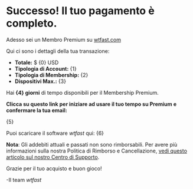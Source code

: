 # Successo! Il tuo pagamento è completo. 

Adesso sei un Membro Premium su [wtfast.com](https://wtfast.com) 

Qui ci sono i dettagli della tua transazione:

* **Totale:** $ {0} USD
* **Tipologia di Account:** {1}
* **Tipologia di Membership:** {2}
* **Dispositivi Max.:** {3}

Hai **{4} giorni** di tempo disponibili per il Membership Premium.  

**Clicca su questo link per iniziare ad usare il tuo tempo su Premium e confermare la tua email:**

{5}

Puoi scaricare il software *wtfast* qui: {6}

**Nota**: Gli addebiti attuali e passati non sono rimborsabili. Per avere più informazioni sulla nostra Politica di Rimborso e Cancellazione, [vedi questo articolo sul nostro Centro di Supporto](https://wtfast.zendesk.com/hc/en-us/articles/210389223-Refund-and-Cancellation-Policy-).

Grazie per il tuo acquisto e buon gioco!
 
-Il team *wtfast*
